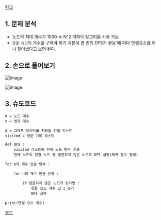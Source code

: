 [링크](https://www.acmicpc.net/problem/11724)

## 1. 문제 분석

- 노드의 최대 개수가 1000 ⇒ N^2 이하의 알고리즘 사용 가능 
- `연결 요소`의 개수를 구해야 하기 때문에 한 번의 DFS가 끝날 때 마다 연결요소를 하나 찾아냈다고 보면 된다. 

## 2. 손으로 풀어보기 

![image](../../image/day8/23번_001.png)

![image](../../image/day8/23번_002.png)

## 3. 슈도코드 

``` 
n = 노드 개수
m = 엣지 개수 

A = 그래프 데이터를 저장할 인접 리스트
visited = 방문 기록 리스트 

def DFS : 
    visited 리스트에 현재 노드 방문 기록 
    현재 노드의 연결 노드 중 방문하지 않은 노드로 DFS 실행(재귀 함수 형태)

for m의 개수 만큼 반복 : 

    for n의 개수 만큼 반복 : 

        if 방문하지 않은 노드가 있다면 : 
            연결 요소 개수 값 1 증가
            DFS 실행 
    
print(연결 요소 개수)

```

[코드](../../code/day8/23_연결요소의개수구하기.py)